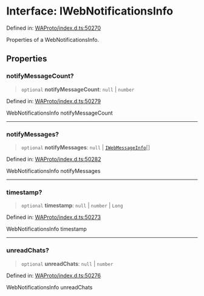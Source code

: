 # Interface: IWebNotificationsInfo

Defined in: [WAProto/index.d.ts:50270](https://github.com/Fokusdotid/Baileys/blob/6a8e2076fa4119b2d5152250d579a4fbed394533/WAProto/index.d.ts#L50270)

Properties of a WebNotificationsInfo.

## Properties

### notifyMessageCount?

> `optional` **notifyMessageCount**: `null` \| `number`

Defined in: [WAProto/index.d.ts:50279](https://github.com/Fokusdotid/Baileys/blob/6a8e2076fa4119b2d5152250d579a4fbed394533/WAProto/index.d.ts#L50279)

WebNotificationsInfo notifyMessageCount

***

### notifyMessages?

> `optional` **notifyMessages**: `null` \| [`IWebMessageInfo`](IWebMessageInfo.md)[]

Defined in: [WAProto/index.d.ts:50282](https://github.com/Fokusdotid/Baileys/blob/6a8e2076fa4119b2d5152250d579a4fbed394533/WAProto/index.d.ts#L50282)

WebNotificationsInfo notifyMessages

***

### timestamp?

> `optional` **timestamp**: `null` \| `number` \| `Long`

Defined in: [WAProto/index.d.ts:50273](https://github.com/Fokusdotid/Baileys/blob/6a8e2076fa4119b2d5152250d579a4fbed394533/WAProto/index.d.ts#L50273)

WebNotificationsInfo timestamp

***

### unreadChats?

> `optional` **unreadChats**: `null` \| `number`

Defined in: [WAProto/index.d.ts:50276](https://github.com/Fokusdotid/Baileys/blob/6a8e2076fa4119b2d5152250d579a4fbed394533/WAProto/index.d.ts#L50276)

WebNotificationsInfo unreadChats
